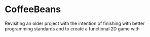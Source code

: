 # CoffeeBeans
Revisiting an older project with the intention of finishing with better programming standards and to create a functional 2D game with
